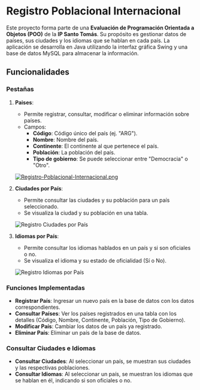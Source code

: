 # Registro Poblacional Internacional

Este proyecto forma parte de una **Evaluación de Programación Orientada a Objetos (POO)** de la **IP Santo Tomás**. Su propósito es gestionar datos de países, sus ciudades y los idiomas que se hablan en cada país. La aplicación se desarrolla en Java utilizando la interfaz gráfica Swing y una base de datos MySQL para almacenar la información.

## Funcionalidades

### Pestañas
1. **Paises**:
   - Permite registrar, consultar, modificar o eliminar información sobre países.
   - Campos:
     - **Código**: Código único del país (ej. "ARG").
     - **Nombre**: Nombre del país.
     - **Continente**: El continente al que pertenece el país.
     - **Población**: La población del país.
     - **Tipo de gobierno**: Se puede seleccionar entre "Democracia" o "Otro".

   [![Registro-Poblacional-Internacional.png](https://i.postimg.cc/4NPG7gSq/Registro-Poblacional-Internacional.png)](https://postimg.cc/KR1wwdFD)

2. **Ciudades por País**:
   - Permite consultar las ciudades y su población para un país seleccionado.
   - Se visualiza la ciudad y su población en una tabla.

   ![Registro Ciudades por País](https://i.postimg.cc/tCpy4T2F/Registro-ciudades-por-pais.png)

3. **Idiomas por País**:
   - Permite consultar los idiomas hablados en un país y si son oficiales o no.
   - Se visualiza el idioma y su estado de oficialidad (Sí o No).

   ![Registro Idiomas por País](https://i.postimg.cc/59wbJvqx/Registro-idioma-por-pais.png)

### Funciones Implementadas
- **Registrar País**: Ingresar un nuevo país en la base de datos con los datos correspondientes.
- **Consultar Países**: Ver los países registrados en una tabla con los detalles (Código, Nombre, Continente, Población, Tipo de Gobierno).
- **Modificar País**: Cambiar los datos de un país ya registrado.
- **Eliminar País**: Eliminar un país de la base de datos.
  
### Consultar Ciudades e Idiomas
- **Consultar Ciudades**: Al seleccionar un país, se muestran sus ciudades y las respectivas poblaciones.
- **Consultar Idiomas**: Al seleccionar un país, se muestran los idiomas que se hablan en él, indicando si son oficiales o no.
